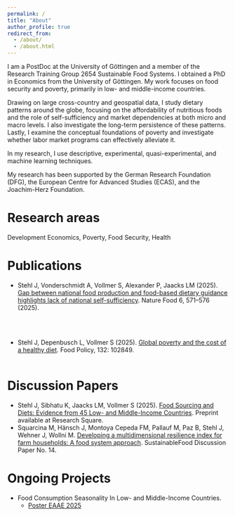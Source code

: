 ```yaml
---
permalink: /
title: "About"
author_profile: true
redirect_from: 
  - /about/
  - /about.html
---
```


I am a PostDoc at the University of Göttingen and a member of the Research Training Group 2654 Sustainable Food Systems. I obtained a PhD in Economics from the University of Göttingen. My work focuses on food security and poverty, primarily in low- and middle-income countries.

Drawing on large cross-country and geospatial data, I study dietary patterns around the globe, focusing on the affordability of nutritious foods and the role of self-sufficiency and market dependencies at both micro and macro levels. I also investigate the long-term persistence of these patterns. Lastly, I examine the conceptual foundations of poverty and investigate whether labor market programs can effectively alleviate it.

In my research, I use descriptive, experimental, quasi-experimental, and machine learning techniques. 

My research has been supported by the German Research Foundation (DFG), the European Centre for Advanced Studies (ECAS), and the Joachim-Herz Foundation.

# Research areas
Development Economics, Poverty, Food Security, Health

# Publications
- Stehl J, Vonderschmidt A, Vollmer S, Alexander P, Jaacks LM (2025). [Gap between national food production and food-based dietary guidance highlights lack of national self-sufficiency](https://www.nature.com/articles/s43016-025-01173-4). Nature Food 6, 571–576 (2025). <br><br>

  <br>
- Stehl J, Depenbusch L, Vollmer S (2025). [Global poverty and the cost of a healthy diet](https://www.sciencedirect.com/science/article/pii/S0306919225000533?via%3Dihub). Food Policy, 132: 102849. <br><br>

# Discussion Papers
- Stehl J, Sibhatu K, Jaacks LM, Vollmer S (2025). [Food Sourcing and Diets: Evidence from 45 Low- and Middle-Income Countries](https://doi.org/10.21203/rs.3.rs-5874611/v1). Preprint available at Research Square.
- Squarcina M, Hänsch J, Montoya Cepeda FM, Pallauf M, Paz B, Stehl J, Wehner J, Wollni M. [Developing a multidimensional resilience index for farm households: A food system approach](https://www.uni-goettingen.de/de/document/download/e8eb924cae9542987432854228e66dfd.pdf/SFS_DP_014.pdf). SustainableFood Discussion Paper No. 14.

# Ongoing Projects
- Food Consumption Seasonality In Low- and Middle-Income Countries.
  - [Poster EAAE 2025](/files/Poster_EAAE_Stehl.pdf)




